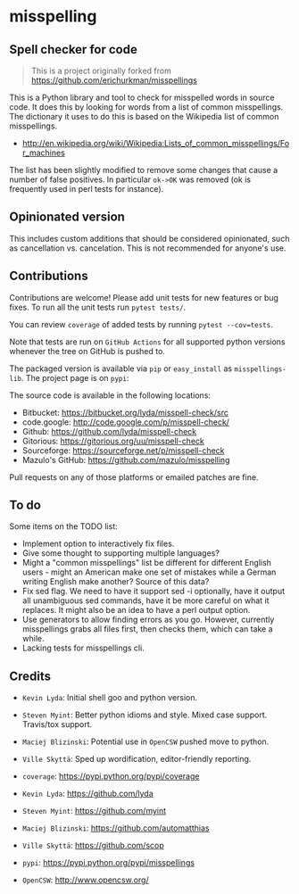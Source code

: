 # misspelling

## Spell checker for code

> This is a project originally forked from https://github.com/erichurkman/misspellings

This is a Python library and tool to check for misspelled words in
source code. It does this by looking for words from a list of
common misspellings. The dictionary it uses to do this is based
on the Wikipedia list of common misspellings.

- http://en.wikipedia.org/wiki/Wikipedia:Lists_of_common_misspellings/For_machines

The list has been slightly modified to remove some changes that
cause a number of false positives. In particular `ok->OK` was
removed (ok is frequently used in perl tests for instance).


## Opinionated version

This includes custom additions that should be considered opinionated, such as
cancellation vs. cancelation. This is not recommended for anyone's use.


## Contributions

Contributions are welcome! Please add unit tests for new features
or bug fixes. To run all the unit tests run `pytest tests/`.

You can review `coverage` of added tests by running `pytest --cov=tests`.

Note that tests are run on `GitHub Actions` for all supported python versions whenever the tree on GitHub is pushed to.

The packaged version is available via `pip` or `easy_install` as `misspellings-lib`. The project page is on `pypi`:

The source code is available in the following locations:

- Bitbucket: https://bitbucket.org/lyda/misspell-check/src
- code.google: http://code.google.com/p/misspell-check/
- Github: https://github.com/lyda/misspell-check
- Gitorious: https://gitorious.org/uu/misspell-check
- Sourceforge: https://sourceforge.net/p/misspell-check
- Mazulo's GitHub: https://github.com/mazulo/misspelling

Pull requests on any of those platforms or emailed patches are fine.

## To do

Some items on the TODO list:

- Implement option to interactively fix files.
- Give some thought to supporting multiple languages?
- Might a "common misspellings" list be different for different English
  users - might an American make one set of mistakes while a German
  writing English make another? Source of this data?
- Fix sed flag. We need to have it support sed -i optionally, have it output all
  unambiguous sed commands, have it be more careful on what it
  replaces. It might also be an idea to have a perl output option.
- Use generators to allow finding errors as you go. However, currently misspellings
  grabs all files first, then checks them, which can take a while.
- Lacking tests for misspellings cli.


## Credits

- `Kevin Lyda`: Initial shell goo and python version.
- `Steven Myint`: Better python idioms and style. Mixed case support. Travis/tox support.
- `Maciej Blizinski`: Potential use in `OpenCSW` pushed move to python.
- `Ville Skyttä`: Sped up wordification, editor-friendly reporting.

- `coverage`: https://pypi.python.org/pypi/coverage
- `Kevin Lyda`: https://github.com/lyda
- `Steven Myint`: https://github.com/myint
- `Maciej Blizinski`: https://github.com/automatthias
- `Ville Skyttä`: https://github.com/scop
- `pypi`: https://pypi.python.org/pypi/misspellings
- `OpenCSW`: http://www.opencsw.org/

